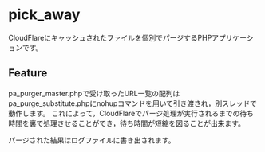 # pick_away
CloudFlareにキャッシュされたファイルを個別でパージするPHPアプリケーションです。 

## Feature
pa_purger_master.phpで受け取ったURL一覧の配列はpa_purge_substitute.phpにnohupコマンドを用いて引き渡され，別スレッドで動作します。
これによって，CloudFlareでパージ処理が実行されるまでの待ち時間を裏で処理させることができ，待ち時間が短縮を図ることが出来ます。

パージされた結果はログファイルに書き出されます。
